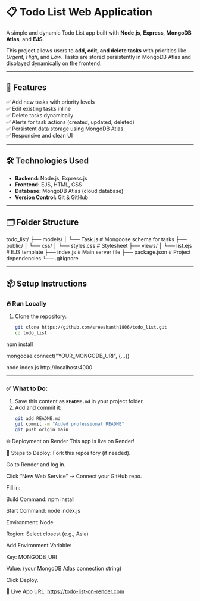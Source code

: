 # 📋 Todo List Web Application

A simple and dynamic Todo List app built with **Node.js**, **Express**, **MongoDB Atlas**, and **EJS**.

This project allows users to **add, edit, and delete tasks** with priorities like *Urgent*, *High*, and *Low*. Tasks are stored persistently in MongoDB Atlas and displayed dynamically on the frontend.

---

## 🚀 Features

✅ Add new tasks with priority levels  
✅ Edit existing tasks inline  
✅ Delete tasks dynamically  
✅ Alerts for task actions (created, updated, deleted)  
✅ Persistent data storage using MongoDB Atlas  
✅ Responsive and clean UI  

---

## 🛠 Technologies Used

- **Backend:** Node.js, Express.js  
- **Frontend:** EJS, HTML, CSS  
- **Database:** MongoDB Atlas (cloud database)  
- **Version Control:** Git & GitHub  

---

## 🗂️ Folder Structure

todo_list/
├── models/
│ └── Task.js # Mongoose schema for tasks
├── public/
│ └── css/
│ └── styles.css # Stylesheet
├── views/
│ └── list.ejs # EJS template
├── index.js # Main server file
├── package.json # Project dependencies
└── .gitignore


---

## 📦 Setup Instructions

### 🔥 Run Locally
1. Clone the repository:
   ```bash
   git clone https://github.com/sreeshanth1806/todo_list.git
   cd todo_list

npm install

mongoose.connect("YOUR_MONGODB_URI", {...})

node index.js
http://localhost:4000


---

### ✅ What to Do:
1. Save this content as **`README.md`** in your project folder.  
2. Add and commit it:  
   ```bash
   git add README.md
   git commit -m "Added professional README"
   git push origin main


🌐 Deployment on Render
This app is live on Render!

🌟 Steps to Deploy:
Fork this repository (if needed).

Go to Render and log in.

Click “New Web Service” → Connect your GitHub repo.

Fill in:

Build Command: npm install

Start Command: node index.js

Environment: Node

Region: Select closest (e.g., Asia)

Add Environment Variable:

Key: MONGODB_URI

Value: (your MongoDB Atlas connection string)

Click Deploy.

🔗 Live App URL: https://todo-list-on-render.com 
